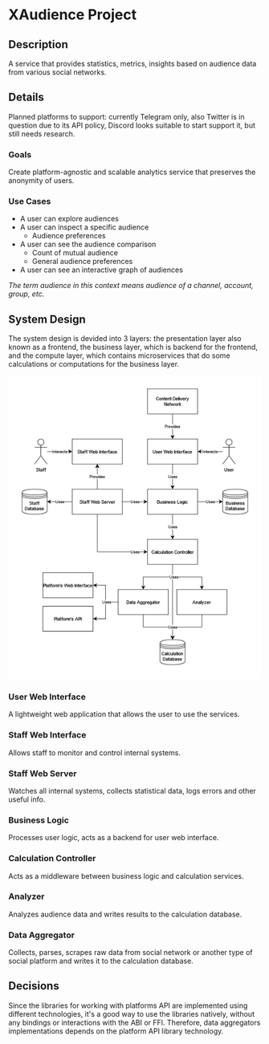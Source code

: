 # XAudience Project

## Description
A service that provides statistics, metrics, insights based on audience data from various social networks.

## Details
Planned platforms to support: currently Telegram only, also Twitter is in question due to its API policy, Discord looks suitable to start support it, but still needs research.

### Goals
Create platform-agnostic and scalable analytics service that preserves the anonymity of users.

### Use Cases
- A user can explore audiences
- A user can inspect a specific audience
    - Audience preferences
- A user can see the audience comparison
    - Count of mutual audience
    - General audience preferences
- A user can see an interactive graph of audiences

*The term audience in this context means audience of a channel, account, group, etc.*

## System Design
The system design is devided into 3 layers: the presentation layer also known as a frontend, the business layer, which is backend for the frontend, and the compute layer, which contains microservices that do some calculations or computations for the business layer.

![System design](assets/system-design.drawio.png)

### User Web Interface
A lightweight web application that allows the user to use the services.

### Staff Web Interface
Allows staff to monitor and control internal systems.

### Staff Web Server
Watches all internal systems, collects statistical data, logs errors and other useful info.

### Business Logic
Processes user logic, acts as a backend for user web interface.

### Calculation Controller
Acts as a middleware between business logic and calculation services.

### Analyzer
Analyzes audience data and writes results to the calculation database.

### Data Aggregator
Collects, parses, scrapes raw data from social network or another type of social platform and writes it to the calculation database.

## Decisions
Since the libraries for working with platforms API are implemented using different technologies, it's a good way to use the libraries natively, without any bindings or interactions with the ABI or FFI. Therefore, data aggregators implementations depends on the platform API library technology.